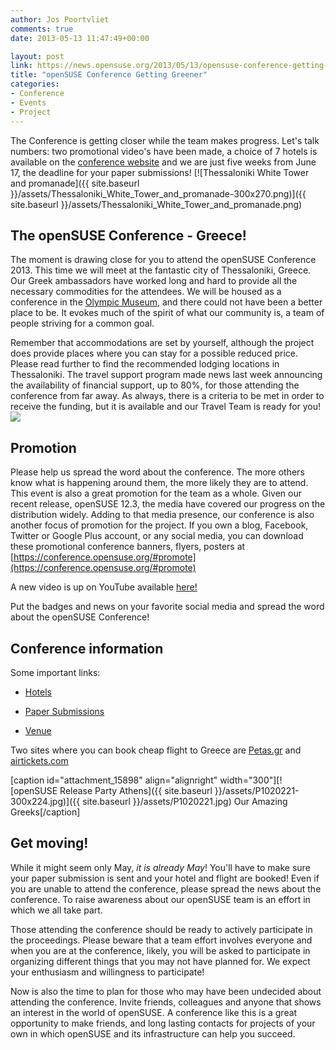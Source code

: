 ```yaml
---
author: Jos Poortvliet
comments: true
date: 2013-05-13 11:47:49+00:00

layout: post
link: https://news.opensuse.org/2013/05/13/opensuse-conference-getting-greener/
title: "openSUSE Conference Getting Greener"
categories:
- Conference
- Events
- Project
---
```

The Conference is getting closer while the team makes progress. Let's talk numbers: two promotional video's have been made, a choice of 7 hotels is available on the [conference website](conference.opensuse.org) and we are just five weeks from June 17, the deadline for your paper submissions!
[![Thessaloniki White Tower and promanade]({{ site.baseurl }}/assets/Thessaloniki_White_Tower_and_promanade-300x270.png)]({{ site.baseurl }}/assets/Thessaloniki_White_Tower_and_promanade.png)


## The openSUSE Conference - Greece!


The moment is drawing close for you to attend the openSUSE Conference 2013. This time we will meet at the fantastic city of Thessaloniki, Greece. Our Greek ambassadors have worked long and hard to provide all the necessary commodities for the attendees. We will be housed as a conference in the [Olympic Museum](http://www.olympicmuseum-thessaloniki.org/), and there could not have been a better place to be. It evokes much of the spirit of what our community is, a team of people striving for a common goal.

Remember that accommodations are set by yourself, although the project does provide places where you can stay for a possible reduced price. Please read further to find the recommended lodging locations in Thessaloniki. The travel support program made news last week announcing the availability of financial support, up to 80%, for those attending the conference from far away. As always, there is a criteria to be met in order to receive the funding, but it is available and our Travel Team is ready for you! [![](http://i1108.photobucket.com/albums/h414/anditosan/openSUSE-Travel-Logo.png)](https://connect.opensuse.org/travel-support/)


## Promotion


Please help us spread the word about the conference. The more others know what is happening around them, the more likely they are to attend. This event is also a great promotion for the team as a whole. Given our recent release, openSUSE 12.3, the media have covered our progress on the distribution widely. Adding to that media presence, our conference is also another focus of promotion for the project. If you own a blog, Facebook, Twitter or Google Plus account, or any social media, you can download these promotional conference banners, flyers, posters at [https://conference.opensuse.org/#promote](https://conference.opensuse.org/#promote)

A new video is up on YouTube available [here!](http://youtu.be/XrA0_6kXHQo)



Put the badges and news on your favorite social media and spread the word about the openSUSE Conference!


## Conference information


Some important links:



	
  * [Hotels](https://conference.opensuse.org/#hotel)

	
  * [Paper Submissions](https://news.opensuse.org/2013/04/03/osc13-cfp-extends/)

	
  * [Venue](http://www.olympicmuseum-thessaloniki.org/)


Two sites where you can book cheap flight to Greece are [Petas.gr](http://www.petas.gr/en/Home.html) and [airtickets.com](http://www.airtickets.com/)

[caption id="attachment_15898" align="alignright" width="300"][![openSUSE Release Party Athens]({{ site.baseurl }}/assets/P1020221-300x224.jpg)]({{ site.baseurl }}/assets/P1020221.jpg) Our Amazing Greeks[/caption]


## Get moving!


While it might seem only May, _it is already May_! You'll have to make sure your paper submission is sent and your hotel and flight are booked! Even if you are unable to attend the conference, please spread the news about the conference. To raise awareness about our openSUSE team is an effort in which we all take part.

Those attending the conference should be ready to actively participate in the proceedings. Please beware that a team effort involves everyone and when you are at the conference, likely, you will be asked to participate in organizing different things that you may not have planned for. We expect your enthusiasm and willingness to participate!

Now is also the time to plan for those who may have been undecided about attending the conference. Invite friends, colleagues and anyone that shows an interest in the world of openSUSE. A conference like this is a great opportunity to make friends, and long lasting contacts for projects of your own in which openSUSE and its infrastructure can help you succeed.		
